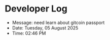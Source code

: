 # Developer Log
- Message: need learn about gitcoin passport
- Date: Tuesday, 05 August 2025
- Time: 02:46 PM
